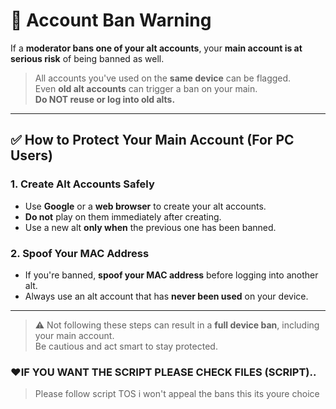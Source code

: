# 🚫 Account Ban Warning

If a **moderator bans one of your alt accounts**, your **main account is at serious risk** of being banned as well.

> All accounts you've used on the **same device** can be flagged.  
> Even **old alt accounts** can trigger a ban on your main.  
> **Do NOT reuse or log into old alts.**

---

## ✅ How to Protect Your Main Account (For PC Users)

### 1. Create Alt Accounts Safely
- Use **Google** or a **web browser** to create your alt accounts.
- **Do not** play on them immediately after creating.
- Use a new alt **only when** the previous one has been banned.

### 2. Spoof Your MAC Address
- If you're banned, **spoof your MAC address** before logging into another alt.
- Always use an alt account that has **never been used** on your device.

---

> ⚠️ Not following these steps can result in a **full device ban**, including your main account.  
> Be cautious and act smart to stay protected.

### ♥️IF YOU WANT THE SCRIPT PLEASE CHECK FILES (SCRIPT)..
> Please follow script TOS i won't appeal the bans this its youre choice
